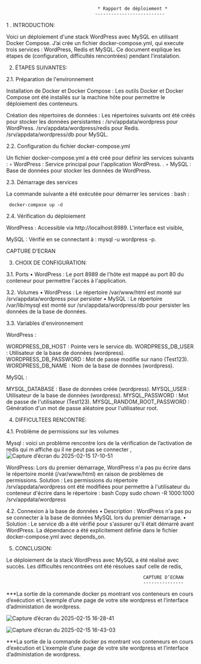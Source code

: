 

                                      * Rapport de déploiement *
                                     --------------------------




                                     







1 . INTRODUCTION:

Voici un déploiement d'une stack WordPress avec  MySQL en utilisant Docker Compose. J’ai crée un fichier docker-compose.yml, qui execute trois services : WordPress, Redis et MySQL. Ce document explique les étapes de  (configuration, difficultés rencontrées)  pendant l’instalation.




2. ÉTAPES SUIVANTES:



2.1. Préparation de l'environnement


Installation de Docker et Docker Compose : Les outils Docker et Docker Compose ont été installés sur la machine hôte pour permettre le déploiement des conteneurs.
  
  Création des répertoires de données : Les répertoires suivants ont été créés pour stocker les données persistantes :
         /srv/appdata/wordpress pour WordPress.
         /srv/appdata/wordpress/redis pour Redis.
         /srv/appdata/wordpress/db pour MySQL.


   
2.2. Configuration du fichier docker-compose.yml


   Un fichier docker-compose.yml a été créé pour définir les services suivants :
        ◦ WordPress : Service principal pour l'application WordPress.
          .
        ◦ MySQL : Base de données pour stocker les données de WordPress.


   
2.3. Démarrage des services


   La commande suivante a été exécutée pour démarrer les services :
      bash :
      
     docker-compose up -d



2.4. Vérification du déploiement



      
    
  WordPress : Accessible via http://localhost:8989. L'interface est visible,
      
  MySQL : Vérifié en se connectant à : mysql -u wordpress -p.

 CAPTURE D’ECRAN
    

3. CHOIX DE CONFIGURATION:



3.1. Ports
    • WordPress : Le port 8989 de l'hôte est mappé au port 80 du conteneur pour permettre l'accès à l'application.


   
3.2. Volumes
    • WordPress : Le répertoire /var/www/html est monté sur /srv/appdata/wordpress  pour persister 
    • MySQL : Le répertoire /var/lib/mysql est monté sur /srv/appdata/wordpress/db pour persister les données de la base de données.


   
3.3. Variables d'environnement


  WordPress :


   WORDPRESS_DB_HOST : Pointe vers le service db.
   WORDPRESS_DB_USER : Utilisateur de la base de données (wordpress).
   WORDPRESS_DB_PASSWORD : Mot de passe modifie sur nano (Test123).
   WORDPRESS_DB_NAME : Nom de la base de données (wordpress).
   
   MySQL :



  MYSQL_DATABASE : Base de données créée (wordpress).
  MYSQL_USER : Utilisateur de la base de données (wordpress).
  MYSQL_PASSWORD : Mot de passe de l'utilisateur (Test123).
  MYSQL_RANDOM_ROOT_PASSWORD : Génération d'un mot de passe aléatoire pour l'utilisateur root.


4. DIFFICULTEES RENCONTRE:



   
4.1. Problème de permissions sur les volumes
   
   Mysql :   voici un problème rencontre lors de la vérification de l’activation de redis qui m affiche qu il ne peut pas se connecter ,
![Capture d’écran du 2025-02-15 17-10-51](https://github.com/user-attachments/assets/ab5d2654-0bac-4dc8-a1f7-c430c415a513)

   WordPress:  Lors du premier démarrage, WordPress n'a pas pu écrire dans le répertoire monté (/var/www/html) en raison de problèmes de permissions.
   Solution : Les permissions du répertoire /srv/appdata/wordpress ont été modifiées pour permettre à l'utilisateur du conteneur d'écrire dans le répertoire :
      bash
      Copy
      sudo chown -R 1000:1000 /srv/appdata/wordpress



   
4.2. Connexion à la base de données
    • Description : WordPress n'a pas pu se connecter à la base de données MySQL lors du premier démarrage.
    • Solution : Le service db a été vérifié pour s'assurer qu'il était démarré avant WordPress. La dépendance a été explicitement définie dans le fichier docker-compose.yml avec depends_on.






5. CONCLUSION:
   
Le déploiement de la stack WordPress avec MySQL a été réalisé avec succès. Les difficultés rencontrées ont été résolues sauf celle de redis,











                                                       CAPTURE D’ECRAN
                                                       ---------------


   

***La sortie de la commande docker ps montrant vos conteneurs en cours d’exécution et L’exemple d’une page de votre site wordpress et l’interface d’administation de wordpress.


![Capture d’écran du 2025-02-15 16-28-41](https://github.com/user-attachments/assets/a9c03b7c-9556-4d59-8bbb-ee736bf577fb)




![Capture d’écran du 2025-02-15 16-43-03](https://github.com/user-attachments/assets/484e99c0-792b-46a0-81a4-6928dadad7a2)



***La sortie de la commande docker ps montrant vos conteneurs en cours d’exécution et L’exemple d’une page de votre site wordpress et l’interface d’administation de wordpress.

